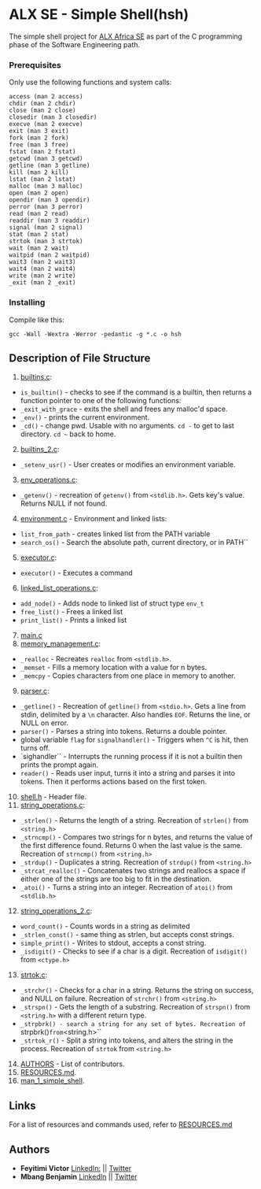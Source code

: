 # ALX SE - Simple Shell(hsh)
The simple shell project for [ALX Africa SE](https://www.alxafrica.com/) as part of the C programming phase of the Software Engineering path.

### Prerequisites
Only use the following functions and system calls:
```
access (man 2 access)
chdir (man 2 chdir)
close (man 2 close)
closedir (man 3 closedir)
execve (man 2 execve)
exit (man 3 exit)
fork (man 2 fork)
free (man 3 free)
fstat (man 2 fstat)
getcwd (man 3 getcwd)
getline (man 3 getline)
kill (man 2 kill)
lstat (man 2 lstat)
malloc (man 3 malloc)
open (man 2 open)
opendir (man 3 opendir)
perror (man 3 perror)
read (man 2 read)
readdir (man 3 readdir)
signal (man 2 signal)
stat (man 2 stat)
strtok (man 3 strtok)
wait (man 2 wait)
waitpid (man 2 waitpid)
wait3 (man 2 wait3)
wait4 (man 2 wait4)
write (man 2 write)
_exit (man 2 _exit)
```

### Installing
Compile like this:
```
gcc -Wall -Wextra -Werror -pedantic -g *.c -o hsh
```

## Description of File Structure
1. [builtins.c](builtins.c): 
  * ``is_builtin()`` - checks to see if the command is a builtin, then returns a function pointer to one of the following functions:
  * ``_exit_with_grace`` - exits the shell and frees any malloc'd space.
  * ``_env()`` - prints the current environment.
  * ``_cd()`` - change pwd. Usable with no arguments. ``cd -`` to get to last directory. ``cd ~`` back to home. 
2. [builtins_2.c](builtins_2.c): 
  * ``_setenv_usr()`` - User creates or modifies an environment variable.
3. [env_operations.c](env_operations.c):
  * ``_getenv()`` - recreation of ``getenv()`` from ``<stdlib.h>``. Gets key's value. Returns NULL if not found.
4. [environment.c](environment.c) - Environment and linked lists:
  * ``list_from_path`` - creates linked list from the PATH variable
  * ``search_os()`` - Search the absolute path, current directory, or in PATH``
5. [executor.c](executor.c):
  * ``executor()`` - Executes a command
6. [linked_list_operations.c](linked_list_operations.c):
  * ``add_node()`` - Adds node to linked list of struct type ``env_t``
  * ``free_list()`` - Frees a linked list
  * ``print_list()`` - Prints a linked list
7. [main.c](main.c)
8. [memory_management.c](memory_management.c):
  * ``_realloc`` - Recreates ``realloc`` from ``<stdlib.h>``.
  * ``_memset`` - Fills a memory location with a value for n bytes. 
  * ``_memcpy`` - Copies characters from one place in memory to another.
9. [parser.c](parser.c):
  * ``_getline()`` - Recreation of ``getline()`` from ``<stdio.h>``. Gets a line from stdin, delimited by a ``\n`` character. Also handles ``EOF``. Returns the line, or NULL on error. 
  * ``parser()`` - Parses a string into tokens. Returns a double pointer.
  * global variable ``flag`` for ``signalhandler()`` - Triggers when ``^C`` is hit, then turns off.
  * `sighandler`` - Interrupts the running process if it is not a builtin then prints the prompt again.
  * ``reader()`` - Reads user input, turns it into a string and parses it into tokens. Then it performs actions based on the first token.
10. [shell.h](shell.h) - Header file.
11. [string_operations.c](string_operations.c):
  * ``_strlen()`` - Returns the length of a string. Recreation of ``strlen()`` from ``<string.h>``
  * ``_strncmp()`` - Compares two strings for n bytes, and returns the value of the first difference found. Returns 0 when the last value is the same. Recreation of ``strncmp()`` from ``<string.h>``
  * ``_strdup()`` - Duplicates a string. Recreation of ``strdup()`` from ``<string.h>``
  * ``_strcat_realloc()`` - Concatenates two strings and reallocs a space if either one of the strings are too big to fit in the destination.
  * ``_atoi()`` - Turns a string into an integer. Recreation of ``atoi()`` from ``<stdlib.h>``
12. [string_operations_2.c](string_operations_2.c):
  * ``word_count()`` - Counts words in a string as delimited
  * ``_strlen_const()`` - same thing as strlen, but accepts const strings.
  * ``simple_print()`` - Writes to stdout, accepts a const string.
  * ``_isdigit()`` - Checks to see if a char is a digit. Recreation of ``isdigit()`` from ``<ctype.h>``
13. [strtok.c](strtok.c):
  * ``_strchr()`` - Checks for a char in a string. Returns the string on success, and NULL on failure. Recreation of ``strchr()`` from ``<string.h>``
  * ``_strspn()`` - Gets the length of a substring. Recreation of ``strspn()`` from ``<string.h>`` with a different return type.
  * ``_strpbrk() - search a string for any set of bytes. Recreation of ``strpbrk()`` from ``<string.h>``
  * ``_strtok_r()`` - Split a string into tokens, and alters the string in the process. Recreation of ``strtok`` from ``<string.h>``
14. [AUTHORS](AUTHORS) - List of contributors.
15. [RESOURCES.md](RESOURCES.md).
16. [man_1_simple_shell](man_1_simple_shell).


## Links
For a list of resources and commands used, refer to [RESOURCES.md](RESOURCES.md)

## Authors
* **Feyitimi Victor** [LinkedIn:](http://www.linkedin.com/in/victorfeyitimi) || [Twitter](https://twitter.com/stillqlueless)
* **Mbang Benjamin** [LinkedIn](https://www.linkedin.com/in/#) || [Twitter](https://twitter.com/#)
